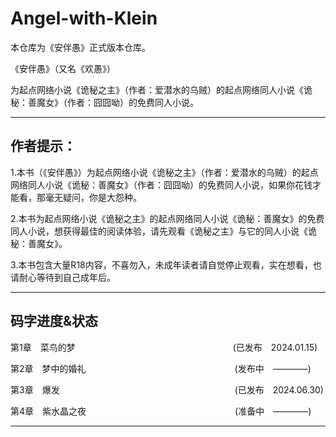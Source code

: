 # Angel-with-Klein
本仓库为《安伴愚》正式版本仓库。

《安伴愚》（又名《欢愚》）

为起点网络小说《诡秘之主》（作者：爱潜水的乌贼）的起点网络同人小说《诡秘：善魔女》（作者：囧囧呦）的免费同人小说。


---
## 作者提示：

1.本书（《安伴愚》）为起点网络小说《诡秘之主》（作者：爱潜水的乌贼）的起点网络同人小说《诡秘：善魔女》（作者：囧囧呦）的免费同人小说，如果你花钱才能看，那毫无疑问，你是大怨种。

2.本书为起点网络小说《诡秘之主》的起点网络同人小说《诡秘：善魔女》的免费同人小说，想获得最佳的阅读体验，请先观看《诡秘之主》与它的同人小说《诡秘：善魔女》。

3.本书包含大量R18内容，不喜勿入，未成年读者请自觉停止观看，实在想看，也请耐心等待到自己成年后。


---
## 码字进度&状态

第1章　菜鸟的梦　　　　　　　　　　　　　　　　　　(已发布　2024.01.15)

第2章　梦中的婚礼　　　　　　　　　　　　　　　　　(发布中　————)

第3章　爆发　　　　　　　　　　　　　　　　　　　　(已发布　2024.06.30)

第4章　紫水晶之夜　　　　　　　　　　　　　　　　　(准备中　————)




---
